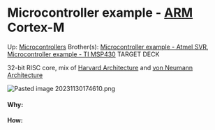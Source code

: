 # Microcontroller example - [ARM](arm) Cortex-M

Up: [Microcontrollers](microcontrollers)
Brother(s): [Microcontroller example - Atmel SVR](microcontroller_example_-_atmel_svr), [Microcontroller example - TI MSP430](microcontroller_example_-_ti_msp430)
TARGET DECK

32-bit RISC core, mix of [Harvard Architecture](harvard_architecture) and [von Neumann Architecture](von_neumann_architecture)

![Pasted image 20231130174610.png](pasted_image_20231130174610.png)




































#### Why:
#### How:









